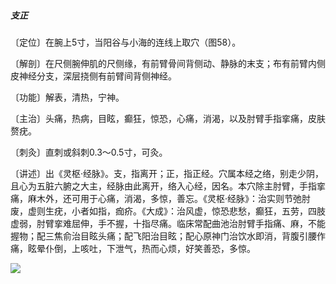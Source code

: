 ##### 支正

〔定位〕在腕上5寸，当阳谷与小海的连线上取穴（图58）。

〔解剖〕在尺侧腕伸肌的尺侧缘，有前臂骨间背侧动、静脉的末支；布有前臂内侧皮神经分支，深层挠侧有前臂间背侧神经。

〔功能〕解表，清热，宁神。

〔主治〕头痛，热病，目眩，癫狂，惊恐，心痛，消渴，以及肘臂手指挛痛，皮肤赘疣。

〔刺灸〕直刺或斜刺0.3～0.5寸，可灸。

〔讲述〕出《灵枢·经脉》。支，指离开；正，指正经。穴属本经之络，别走少阴，且心为五脏六腑之大主，经脉由此离开，络入心经，因名。本穴除主肘臂，手指挛痛，麻木外，还可用于心痛，消渴，多惊，善忘。《灵枢·经脉》：治实则节弛肘废，虚则生疣，小者如指，痂疥。《大成》：治风虚，惊恐悲愁，癫狂，五劳，四肢虚弱，肘臂挛难屈伸，手不握，十指尽痛。临床常配曲池治肘臂手指痛、麻，不能握物；配三焦俞治目眩头痛；配飞阳治目眩；配心原神门治饮水即消，背腹引腰作痛，眩晕仆倒，上咳吐，下泄气，热而心烦，好笑善恐，多惊。

![](img/图58.jpg)

